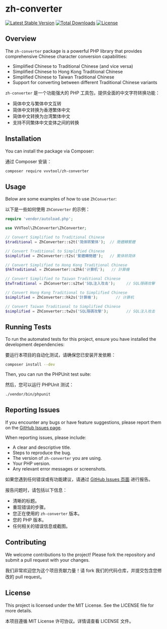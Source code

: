 # zh-converter

[![Latest Stable Version](https://img.shields.io/packagist/v/vvvtool/zh-converter.svg)](https://packagist.org/packages/vvvtool/zh-converter)
[![Total Downloads](https://img.shields.io/packagist/dt/vvvtool/zh-converter.svg)](https://packagist.org/packages/vvvtool/zh-converter)
[![License](https://img.shields.io/packagist/l/vvvtool/zh-converter.svg)](https://packagist.org/packages/vvvtool/zh-converter)


## Overview

The `zh-converter` package is a powerful PHP library that provides comprehensive Chinese character conversion capabilities:

-   Simplified Chinese to Traditional Chinese (and vice versa)
-   Simplified Chinese to Hong Kong Traditional Chinese
-   Simplified Chinese to Taiwan Traditional Chinese
-   Support for converting between different Traditional Chinese variants

`zh-converter` 是一个功能强大的 PHP 工具包，提供全面的中文字符转换功能：

-   简体中文与繁体中文互转
-   简体中文转换为香港繁体中文
-   简体中文转换为台湾繁体中文
-   支持不同繁体中文变体之间的转换

## Installation

You can install the package via Composer:

通过 Composer 安装：

```bash
composer require vvvtool/zh-converter
```

## Usage

Below are some examples of how to use `ZhConverter`:

以下是一些如何使用 `ZhConverter` 的示例：

```php
require 'vendor/autoload.php';

use VVVTool\ZhConverter\ZhConverter;

// Convert Simplified to Traditional Chinese
$traditional = ZhConverter::s2t('简体转繁体');  // 簡體轉繁體

// Convert Traditional to Simplified Chinese
$simplified = ZhConverter::t2s('繁體轉簡體');   // 繁体转简体

// Convert Simplified to Hong Kong Traditional Chinese
$hkTraditional = ZhConverter::s2hk('计算机');   // 計算機

// Convert Simplified to Taiwan Traditional Chinese
$twTraditional = ZhConverter::s2tw('SQL注入攻击');     // SQL隱碼攻擊

// Convert Hong Kong Traditional to Simplified Chinese
$simplified = ZhConverter::hk2s('計算機');        // 计算机

// Convert Taiwan Traditional to Simplified Chinese
$simplified = ZhConverter::tw2s('SQL隱碼攻擊');        // SQL注入攻击
```

## Running Tests

To run the automated tests for this project, ensure you have installed the development dependencies:

要运行本项目的自动化测试，请确保您已安装开发依赖：

```bash
composer install --dev
```

Then, you can run the PHPUnit test suite:

然后，您可以运行 PHPUnit 测试：

```bash
./vendor/bin/phpunit
```

## Reporting Issues

If you encounter any bugs or have feature suggestions, please report them on the [GitHub Issues page](https://github.com/vvvtool/zh-converter/issues).

When reporting issues, please include:
- A clear and descriptive title.
- Steps to reproduce the bug.
- The version of `zh-converter` you are using.
- Your PHP version.
- Any relevant error messages or screenshots.

如果您遇到任何错误或有功能建议，请通过 [GitHub Issues 页面](https://github.com/vvvtool/zh-converter/issues) 进行报告。

报告问题时，请包括以下信息：
- 清晰的标题。
- 重现错误的步骤。
- 您正在使用的 `zh-converter` 版本。
- 您的 PHP 版本。
- 任何相关的错误信息或截图。

## Contributing

We welcome contributions to the project! Please fork the repository and submit a pull request with your changes.

我们非常欢迎您为这个项目贡献力量！请 fork 我们的代码仓库，并提交包含您修改的 pull request。

## License

This project is licensed under the MIT License. See the LICENSE file for more details.

本项目遵循 MIT License 许可协议。详情请查看 LICENSE 文件。
